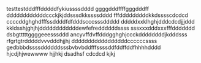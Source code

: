 testtestdddfffdddddfykiussssdddd
ggggdddffffgggdddff
ddddddddddddccckjkjddsssdkkssssdddd
fffdddddddddkkdsssscdcdcd
ccccddghghdfffssddddfdfdddscccsssddddd
dddddxxklhghjdddcdcdjjjddd
kkldsshjghjhjddddddddddddewfefreddddddssss
sssxxxdddxxxfffddddddd
dsbgtttttggggeeesssddd
ancyvffdvffdddgghghjccckddddddddjkdddsss
rfgrtgtrdddddvvvdddhjjhj
dddddddddddddddddccccccssss
gedbbbdssssddddddsssbvbvbddfffssssddfddffddfhhhhdddd
hjcdjhjwewwww
hjjhkj
dsadhsf
cdcdcd
kjkj
